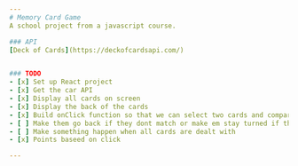 ```yaml
---
# Memory Card Game
A school project from a javascript course. 

### API
[Deck of Cards](https://deckofcardsapi.com/)


### TODO
- [x] Set up React project
- [x] Get the car API
- [x] Display all cards on screen
- [x] Display the back of the cards
- [x] Build onClick function so that we can select two cards and compare them
- [ ] Make them go back if they dont match or make em stay turned if they match
- [ ] Make something happen when all cards are dealt with 
- [x] Points baseed on click

---
```

